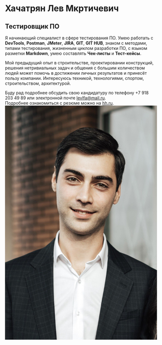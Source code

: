 # Хачатрян Лев Мкртичевич
## Тестировщик ПО


Я начинающий специалист в сфере тестирования ПО. Умею работать с **DevTools**, **Postman**, **JMeter**, **JIRA**, **GIT**, **GIT HUB**, знаком с методами, типами тестирования, жизненным циклом разработки ПО, с языком разметки **Markdown**, умею составлять **Чек-листы** и **Тест-кейсы**.

Мой предыдущий опыт в строительстве, проектировании конструкций, решения нетривиальных задач и общения с большим количеством людей может помочь в достижении личных результатов и принесёт пользу компании.
Интересуюсь техникой, технологиями, спортом, строительством, архитектурой.

Буду рад подробнее обсудить свою кандидатуру по телефону +7 918 203 49 89 или электронной почте levlfa@mail.ru.  
Подробнее ознакомиться с резюме можно на [hh.ru](https://hh.ru/resume/3edb40abff061726630039ed1f7631516b734e "ссылка на резюме").
</br>
![Фото](photo.jpg "Фото")

